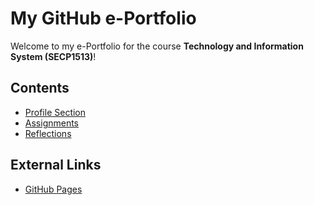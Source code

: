 # My GitHub e-Portfolio

Welcome to my e-Portfolio for the course **Technology and Information System (SECP1513)**!

## Contents
- [Profile Section](Profile.md)
- [Assignments](Assignments/)
- [Reflections](Reflections.md)

## External Links
- [GitHub Pages](https://liu-ruoyang.github.io/)

